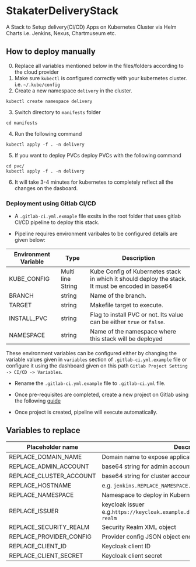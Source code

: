 # StakaterDeliveryStack

A Stack to Setup delivery(CI/CD) Apps on Kubernetes Cluster via Helm Charts  i.e. Jenkins, Nexus, Chartmuseum etc.

## How to deploy manually
0. Replace all variables mentioned below in the files/folders according to the cloud provider 
1. Make sure `kubectl` is configured correctly with your kubernetes cluster. i.e. `~/.kube/config`
2. Create a new namespace `delivery` in the cluster.
```
kubectl create namespace delivery
```
3. Switch directory to `manifests` folder
```
cd manifests
```
4. Run the following command
```
kubectl apply -f . -n delivery
```
5. If you want to deploy PVCs deploy PVCs with the following command
```
cd pvc/
kubectl apply -f . -n delivery
```
6. It will take 3-4 minutes for kubernetes to completely reflect all the changes on the dasboard.

### Deployment using Gitlab CI/CD

* A `.gitlab-ci.yml.exmaple` file exsits in the root folder that uses gitlab CI/CD pipeline to deploy this stack.

* Pipeline requires environment varibales to be configured details are given below:

| Environment Variable | Type | Description | 
|---|---|---|
| KUBE_CONFIG | Multi line String | Kube Config of Kubernetes stack in which it should deploy the stack. It must be encoded in base64 |
| BRANCH | string | Name of the branch. |
| TARGET | string | Makefile target to execute. |
| INSTALL_PVC | string | Flag to install PVC or not. Its value can be either `true` or `false`. |
| NAMESPACE | string | Name of the namespace where this stack will be deployed |

These environment variables can be configured either by changing the variable values given in `variables` section of `.gitlab-ci.yml.example` file or configure it using the dashboard given on this path `Gitlab Project Setting -> CI/CD -> Variables`.  

* Rename the `.gitlab-ci.yml.example` file to `.gitlab-ci.yml` file.

* Once pre-requisites are completed, create a new project on Gitlab using the following [guide](https://playbook.stakater.com/content/processes/bootstrapping/github-integration-with-gitlab-pipeline.html#overview)

* Once project is created, pipeline will execute automatically.

## Variables to replace

| Placeholder name | Description |
|---|---|
| REPLACE_DOMAIN_NAME | Domain name to expose applications e.g stakater.com |
| REPLACE_ADMIN_ACCOUNT | base64 string for admin account json |
| REPLACE_CLUSTER_ACCOUNT | base64 string for cluster account json |
| REPLACE_HOSTNAME | e.g. `jenkins.REPLACE_NAMESPACE.REPLACE_DOMAIN_NAME` |
| REPLACE_NAMESPACE | Namespace to deploy in Kubernetes |
| REPLACE_ISSUER | keycloak issuer e.g.`https://keycloak.example.domain.com/auth/realms/example-realm` |
| REPLACE_SECURITY_REALM | Security Realm XML object |
| REPLACE_PROVIDER_CONFIG | Provider config JSON object enclosed in `"` |
| REPLACE_CLIENT_ID | Keycloak client ID |
| REPLACE_CLIENT_SECRET | Keycloak client secret |
